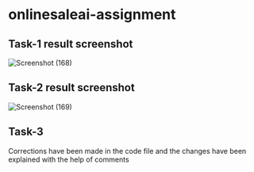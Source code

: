 # onlinesaleai-assignment


## Task-1 result screenshot
![Screenshot (168)](https://github.com/praveen9166050/onlinesaleai-assignment/assets/67624830/80fec1e9-0015-4b87-95c3-2aecc3d11eb1)


## Task-2 result screenshot
![Screenshot (169)](https://github.com/praveen9166050/onlinesaleai-assignment/assets/67624830/69c18ed1-7261-4b9b-953d-0498a8f657d9)


## Task-3
Corrections have been made in the code file and the changes have been explained with the help of comments
